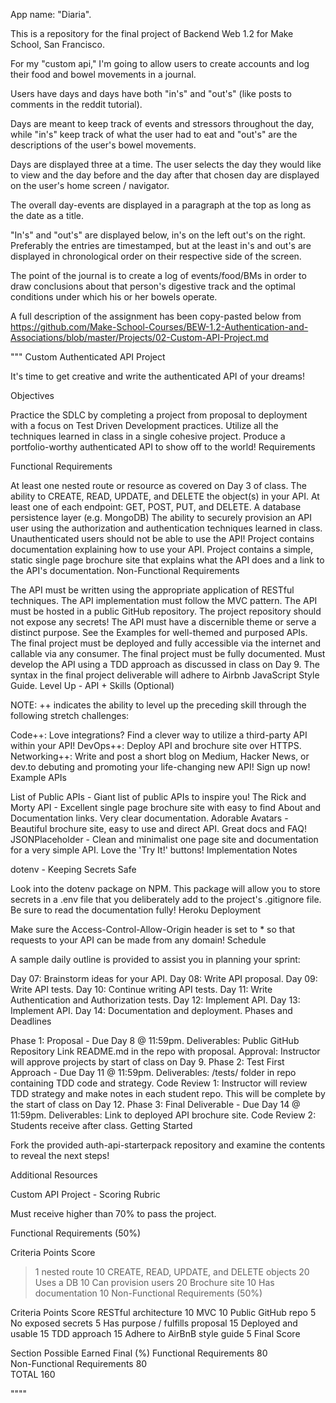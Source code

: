 App name: "Diaria".

This is a repository for the final project of Backend Web 1.2 for Make School, San Francisco.

For my "custom api," I'm going to allow users to create accounts and log their food and bowel movements in a journal.

Users have days and days have both "in's" and "out's" (like posts to comments in the reddit tutorial).

Days are meant to keep track of events and stressors throughout the day, while "in's" keep track of what the user had to eat and "out's"
are the descriptions of the user's bowel movements.

Days are displayed three at a time. The user selects the day they would like to view and the day before and the day after that chosen day are displayed on the user's home screen / navigator.

The overall day-events are displayed in a paragraph at the top as long as the date as a title.

"In's" and "out's" are displayed below, in's on the left out's on the right.
Preferably the entries are timestamped, but at the least in's and out's are displayed in chronological order on their respective side of the screen.

The point of the journal is to create a log of events/food/BMs in order to draw conclusions about that person's digestive track and the optimal conditions under which his or her bowels operate.

A full description of the assignment has been copy-pasted below from https://github.com/Make-School-Courses/BEW-1.2-Authentication-and-Associations/blob/master/Projects/02-Custom-API-Project.md

"""
Custom Authenticated API Project

It's time to get creative and write the authenticated API of your dreams!

Objectives

Practice the SDLC by completing a project from proposal to deployment with a focus on Test Driven Development practices.
Utilize all the techniques learned in class in a single cohesive project.
Produce a portfolio-worthy authenticated API to show off to the world!
Requirements

Functional Requirements

At least one nested route or resource as covered on Day 3 of class.
The ability to CREATE, READ, UPDATE, and DELETE the object(s) in your API.
At least one of each endpoint: GET, POST, PUT, and DELETE.
A database persistence layer (e.g. MongoDB)
The ability to securely provision an API user using the authorization and authentication techniques learned in class. Unauthenticated users should not be able to use the API!
Project contains documentation explaining how to use your API.
Project contains a simple, static single page brochure site that explains what the API does and a link to the API's documentation.
Non-Functional Requirements

The API must be written using the appropriate application of RESTful techniques.
The API implementation must follow the MVC pattern.
The API must be hosted in a public GitHub repository.
The project repository should not expose any secrets!
The API must have a discernible theme or serve a distinct purpose. See the Examples for well-themed and purposed APIs.
The final project must be deployed and fully accessible via the internet and callable via any consumer.
The final project must be fully documented.
Must develop the API using a TDD approach as discussed in class on Day 9.
The syntax in the final project deliverable will adhere to Airbnb JavaScript Style Guide.
Level Up - API + Skills (Optional)

NOTE: ++ indicates the ability to level up the preceding skill through the following stretch challenges:

Code++: Love integrations? Find a clever way to utilize a third-party API within your API!
DevOps++: Deploy API and brochure site over HTTPS.
Networking++: Write and post a short blog on Medium, Hacker News, or dev.to debuting and promoting your life-changing new API! Sign up now!
Example APIs

List of Public APIs - Giant list of public APIs to inspire you!
The Rick and Morty API - Excellent single page brochure site with easy to find About and Documentation links. Very clear documentation.
Adorable Avatars - Beautiful brochure site, easy to use and direct API. Great docs and FAQ!
JSONPlaceholder - Clean and minimalist one page site and documentation for a very simple API. Love the 'Try It!' buttons!
Implementation Notes

dotenv - Keeping Secrets Safe

Look into the dotenv package on NPM. This package will allow you to store secrets in a .env file that you deliberately add to the project's .gitignore file. Be sure to read the documentation fully!
Heroku Deployment

Make sure the Access-Control-Allow-Origin header is set to * so that requests to your API can be made from any domain!
Schedule

A sample daily outline is provided to assist you in planning your sprint:

Day 07: Brainstorm ideas for your API.
Day 08: Write API proposal.
Day 09: Write API tests.
Day 10: Continue writing API tests.
Day 11: Write Authentication and Authorization tests.
Day 12: Implement API.
Day 13: Implement API.
Day 14: Documentation and deployment.
Phases and Deadlines

Phase 1: Proposal - Due Day 8 @ 11:59pm.
Deliverables:
Public GitHub Repository Link
README.md in the repo with proposal.
Approval: Instructor will approve projects by start of class on Day 9.
Phase 2: Test First Approach - Due Day 11 @ 11:59pm.
Deliverables:
/tests/ folder in repo containing TDD code and strategy.
Code Review 1: Instructor will review TDD strategy and make notes in each student repo. This will be complete by the start of class on Day 12.
Phase 3: Final Deliverable - Due Day 14 @ 11:59pm.
Deliverables:
Link to deployed API brochure site.
Code Review 2: Students receive after class.
Getting Started

Fork the provided auth-api-starterpack repository and examine the contents to reveal the next steps!

Additional Resources

Custom API Project - Scoring Rubric

Must receive higher than 70% to pass the project.

Functional Requirements (50%)

Criteria	Points	Score
>1 nested route	10
CREATE, READ, UPDATE, and DELETE objects	20
Uses a DB	10
Can provision users	20
Brochure site	10
Has documentation	10
Non-Functional Requirements (50%)

Criteria	Points	Score
RESTful architecture	10
MVC	10
Public GitHub repo	5
No exposed secrets	5
Has purpose / fulfills proposal	15
Deployed and usable	15
TDD approach	15
Adhere to AirBnB style guide	5
Final Score

Section	Possible	Earned	Final (%)
Functional Requirements	80		
Non-Functional Requirements	80		
TOTAL	160

""""

